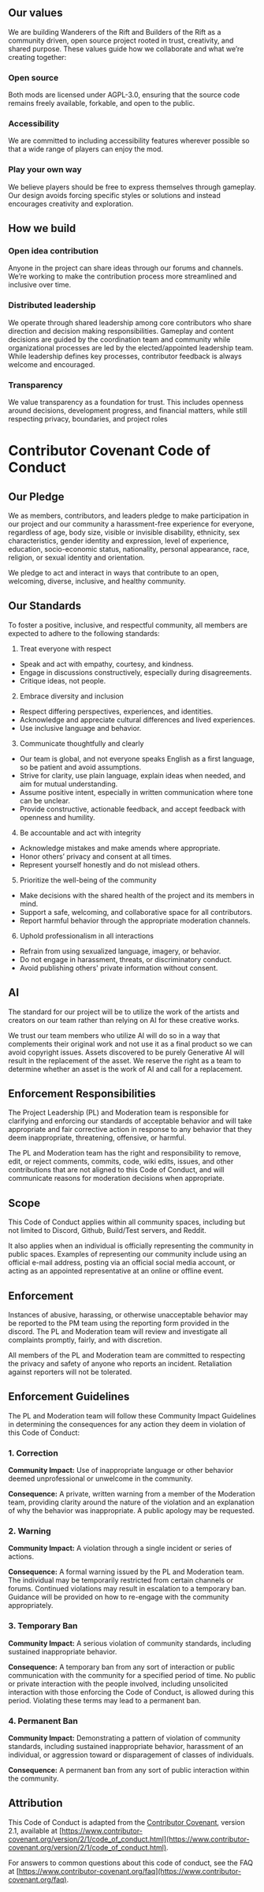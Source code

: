 ## Our values

We are building Wanderers of the Rift and Builders of the Rift as a community driven, open source project rooted in trust, creativity, and shared purpose. 
These values guide how we collaborate and what we’re creating together:

### Open source
Both mods are licensed under AGPL-3.0, ensuring that the source code remains freely available, forkable, and open to the public.

### Accessibility
We are committed to including accessibility features wherever possible so that a wide range of players can enjoy the mod.

### Play your own way
We believe players should be free to express themselves through gameplay. 
Our design avoids forcing specific styles or solutions and instead encourages creativity and exploration.

## How we build

### Open idea contribution
Anyone in the project can share ideas through our forums and channels. 
We’re working to make the contribution process more streamlined and inclusive over time.

### Distributed leadership
We operate through shared leadership among core contributors who share direction and decision making responsibilities. 
Gameplay and content decisions are guided by the coordination team and community while organizational processes are led by the elected/appointed leadership team. 
While leadership defines key processes, contributor feedback is always welcome and encouraged.

### Transparency
We value transparency as a foundation for trust. 
This includes openness around decisions, development progress, and financial matters, while still respecting privacy, boundaries, and project roles



# Contributor Covenant Code of Conduct

## Our Pledge

We as members, contributors, and leaders pledge to make participation in our
project and our community a harassment-free experience for everyone, regardless
of age, body size, visible or invisible disability, ethnicity, sex
characteristics, gender identity and expression, level of experience, education,
socio-economic status, nationality, personal appearance, race, religion, or
sexual identity and orientation.

We pledge to act and interact in ways that contribute to an open, welcoming,
diverse, inclusive, and healthy community.

## Our Standards

To foster a positive, inclusive, and respectful community, all members are expected to adhere to the following standards:

1. Treat everyone with respect
- Speak and act with empathy, courtesy, and kindness.
- Engage in discussions constructively, especially during disagreements.
- Critique ideas, not people.
  
2. Embrace diversity and inclusion
- Respect differing perspectives, experiences, and identities.
- Acknowledge and appreciate cultural differences and lived experiences.
- Use inclusive language and behavior.

3. Communicate thoughtfully and clearly
- Our team is global, and not everyone speaks English as a first language, so be patient and avoid assumptions.
- Strive for clarity, use plain language, explain ideas when needed, and aim for mutual understanding.
- Assume positive intent, especially in written communication where tone can be unclear.
- Provide constructive, actionable feedback, and accept feedback with openness and humility.

4. Be accountable and act with integrity
- Acknowledge mistakes and make amends where appropriate.
- Honor others’ privacy and consent at all times.
- Represent yourself honestly and do not mislead others.

5. Prioritize the well-being of the community
- Make decisions with the shared health of the project and its members in mind.
- Support a safe, welcoming, and collaborative space for all contributors.
- Report harmful behavior through the appropriate moderation channels.

6. Uphold professionalism in all interactions
- Refrain from using sexualized language, imagery, or behavior.
- Do not engage in harassment, threats, or discriminatory conduct.
- Avoid publishing others' private information without consent.


## AI
The standard for our project will be to utilize the work of the artists and creators on our team rather than relying on AI for these creative works. 

We trust our team members who utilize AI will do so in a way that complements their original work and not use it as a final product so we can avoid copyright issues. 
Assets discovered to be purely Generative AI will result in the replacement of the asset. 
We reserve the right as a team to determine whether an asset is the work of AI and call for a replacement. 

## Enforcement Responsibilities

The Project Leadership (PL) and Moderation team is responsible for clarifying and enforcing our standards
of acceptable behavior and will take appropriate and fair corrective action in
response to any behavior that they deem inappropriate, threatening, offensive,
or harmful.

The PL and Moderation team has the right and responsibility to remove, edit, or reject
comments, commits, code, wiki edits, issues, and other contributions that are
not aligned to this Code of Conduct, and will communicate reasons for moderation
decisions when appropriate.

## Scope

This Code of Conduct applies within all community spaces, including but not limited to Discord, Github, Build/Test servers, and Reddit.

It also applies when an individual is officially representing the community in public spaces.
Examples of representing our community include using an official e-mail address,
posting via an official social media account, or acting as an appointed
representative at an online or offline event. 

## Enforcement

Instances of abusive, harassing, or otherwise unacceptable behavior may be reported to the PM team using the reporting form provided in the discord. 
The PL and Moderation team will review and investigate all complaints promptly, fairly, and with discretion.

All members of the PL and Moderation team are committed to respecting the privacy and safety of anyone who reports an incident. 
Retaliation against reporters will not be tolerated.

## Enforcement Guidelines

The PL and Moderation team will follow these Community Impact Guidelines in determining the consequences for any action they deem in violation of this Code of Conduct:

### 1. Correction

**Community Impact:** Use of inappropriate language or other behavior deemed
unprofessional or unwelcome in the community.

**Consequence:** A private, written warning from a member of the Moderation team, providing clarity around the nature of the violation and an explanation of why the behavior was inappropriate. 
A public apology may be requested.

### 2. Warning

**Community Impact:** A violation through a single incident or series
of actions.

**Consequence:** A formal warning issued by the PL and Moderation team. The individual may be temporarily restricted from certain channels or forums. 
Continued violations may result in escalation to a temporary ban. Guidance will be provided on how to re-engage with the community appropriately.

### 3. Temporary Ban

**Community Impact:** A serious violation of community standards, including
sustained inappropriate behavior.

**Consequence:** A temporary ban from any sort of interaction or public
communication with the community for a specified period of time. No public or
private interaction with the people involved, including unsolicited interaction
with those enforcing the Code of Conduct, is allowed during this period.
Violating these terms may lead to a permanent ban.

### 4. Permanent Ban

**Community Impact:** Demonstrating a pattern of violation of community
standards, including sustained inappropriate behavior, harassment of an
individual, or aggression toward or disparagement of classes of individuals.

**Consequence:** A permanent ban from any sort of public interaction within
the community.

## Attribution

This Code of Conduct is adapted from the [Contributor Covenant][homepage],
version 2.1, available at
[https://www.contributor-covenant.org/version/2/1/code_of_conduct.html](https://www.contributor-covenant.org/version/2/1/code_of_conduct.html).

For answers to common questions about this code of conduct, see the FAQ at
[https://www.contributor-covenant.org/faq](https://www.contributor-covenant.org/faq).

[homepage]: https://www.contributor-covenant.org
